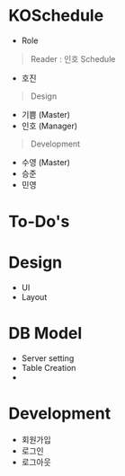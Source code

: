# KOSchedule
- Role
> Reader : 인호
> Schedule
- 호진
> Design
- 기쁨 (Master)
- 인호 (Manager)

> Development
- 수영 (Master)
- 승준
- 민영

# To-Do's
# Design
- UI
- Layout

# DB Model
- Server setting
- Table Creation
- 

# Development
- 회원가입
- 로그인
- 로그아웃
